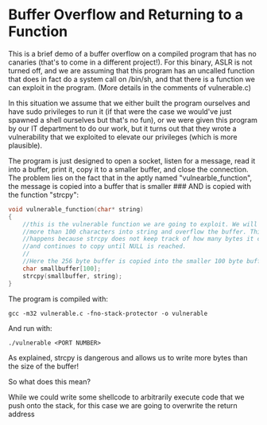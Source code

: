 # Buffer Overflow and Returning to a Function

This is a brief demo of a buffer overflow on a compiled program that has no canaries (that's to come in a different project!). For this binary, ASLR is not turned off, and we are assuming that this program has an uncalled function that does in fact do a system call on /bin/sh, and that there is a function we can exploit in the program. (More details in the comments of vulnerable.c)

In this situation we assume that we either built the program ourselves and have sudo privileges to run it (if that were the case we would've just spawned a shell ourselves but that's no fun), or we were given this program by our IT department to do our work, but it turns out that they wrote a vulnerability that we exploited to elevate our privileges (which is more plausible).

The program is just designed to open a socket, listen for a message, read it into a buffer, print it, copy it to a smaller buffer, and close the connection. The problem lies on the fact that in the aptly named "vulnearble_function", the message is copied into a buffer that is smaller ### AND is copied with the function "strcpy":

```C
void vulnerable_function(char* string) 
{
    //this is the vulnerable function we are going to exploit. We will write
    //more than 100 characters into string and overflow the buffer. This 
    //happens because strcpy does not keep track of how many bytes it copies, 
    //and continues to copy until NULL is reached.
    //
    //Here the 256 byte buffer is copied into the smaller 100 byte buffer
    char smallbuffer[100];
    strcpy(smallbuffer, string);
}
```

The program is compiled with:
```
gcc -m32 vulnerable.c -fno-stack-protector -o vulnerable
```
And run with:
```
./vulnerable <PORT NUMBER>
```
As explained, strcpy is dangerous and allows us to write more bytes than the size of the buffer!

So what does this mean?

While we could write some shellcode to arbitrarily execute code that we push onto the stack, for this case we are going to overwrite the return address